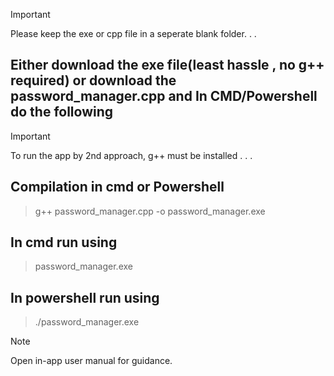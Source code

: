 >[!important]
>Please keep the exe or cpp file in a seperate blank folder. . . 

**Either download the exe file(least hassle , no g++ required) or download the password_manager.cpp and 
In CMD/Powershell do the following**
--------------------------------------------
>[!important]
>To run the app by 2nd approach, g++ must be installed . . .



Compilation in cmd or Powershell 
---------------------------------
>g++ password_manager.cpp -o password_manager.exe 


In cmd run using
---------------------------
>password_manager.exe

In powershell run using
-------------------------
>./password_manager.exe


>[!NOTE]
>Open in-app user manual for
guidance.
